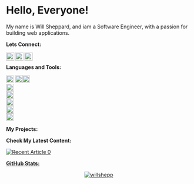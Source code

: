 # Hello, Everyone!

My name is Will Sheppard, and iam a Software Engineer, with a passion for building web applications. 




**Lets Connect:**

<a href="https://www.linkedin.com/in/will-sheppard-81a184145/">
<img align="left" alt="Wills Linkedin" height="22px"src="https://img.shields.io/badge/LinkedIn-0077B5?style=for-the-badge&logo=linkedin&logoColor=white" /></a> <a href="https://twitter.com/willshepp_dev"><img align="left" alt="Wills Twitter" height="22px" src="https://img.shields.io/badge/Twitter-1DA1F2?style=for-the-badge&logo=twitter&logoColor=white" /></a> <a href="mailto:willsheppard.dev@gmail.com">
<img align="left" alt="Wills Gmail" height="22px"src="https://img.shields.io/badge/Gmail-D14836?style=for-the-badge&logo=gmail&logoColor=white" /></a>

<br/>


**Languages and Tools:**  

<code><img height="20" src="https://img.shields.io/badge/Angular-DD0031?style=for-the-badge&logo=angular&logoColor=white"></code> <code><img height="20" src="https://img.shields.io/badge/TypeScript-007ACC?style=for-the-badge&logo=typescript&logoColor=white"><code><img height="20" src="https://img.shields.io/badge/Node.js-43853D?style=for-the-badge&logo=node.js&logoColor=white"></code> <code><img height="20" src="https://img.shields.io/badge/Express.js-404D59?style=for-the-badge"></code> <code><img height="20" src="https://img.shields.io/badge/PostgreSQL-316192?style=for-the-badge&logo=postgresql&logoColor=white"></code> <code><img height="20" src="https://img.shields.io/badge/Amazon_AWS-232F3E?style=for-the-badge&logo=amazon-aws&logoColor=white"></code> <code><img height="20" src="https://img.shields.io/badge/Heroku-430098?style=for-the-badge&logo=heroku&logoColor=white"></code> <code><img height="20" src="https://img.shields.io/badge/Amazon_AWS-232F3E?style=for-the-badge&logo=amazon-aws&logoColor=white"></code> </code> 


**My Projects:**  


**Check My Latest Content:**  

<a target="_blank" href="https://github-readme-medium-recent-article.vercel.app/medium/@willsheppard29/0"><img src="https://github-readme-medium-recent-article.vercel.app/medium/@willsheppard29/0" alt="Recent Article 0"> 


**GitHub Stats:**  

<p align="center"> <img src="https://github-readme-stats.vercel.app/api?username=willshepp28&show_icons=true&theme=gotham" alt="willshepp" />